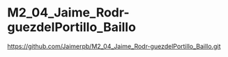 # M2_04_Jaime_Rodr-guezdelPortillo_Baillo
https://github.com/Jaimerpb/M2_04_Jaime_Rodr-guezdelPortillo_Baillo.git
